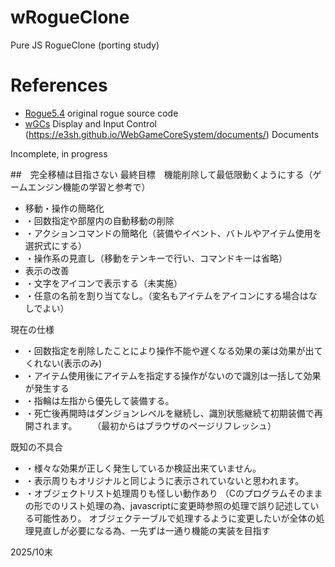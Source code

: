 # wRogueClone
Pure JS RogueClone (porting study)

# References
* [Rogue5.4](http://rogue.rogueforge.net/rogue-5-4/) original rogue source code
* [wGCs](https://github.com/e3sh/WebGameCoreSystem) Display and Input Control
        (https://e3sh.github.io/WebGameCoreSystem/documents/) Documents

Incomplete, in progress

##　完全移植は目指さない
最終目標　機能削除して最低限動くようにする（ゲームエンジン機能の学習と参考で）
- 移動・操作の簡略化
- ・回数指定や部屋内の自動移動の削除
- ・アクションコマンドの簡略化（装備やイベント、バトルやアイテム使用を選択式にする）
- ・操作系の見直し（移動をテンキーで行い、コマンドキーは省略）
- 表示の改善
- ・文字をアイコンで表示する（未実施）
- ・任意の名前を割り当てなし。（変名もアイテムをアイコンにする場合はなしでよい）

現在の仕様
- ・回数指定を削除したことにより操作不能や遅くなる効果の薬は効果が出てくれない(表示のみ)
- ・アイテム使用後にアイテムを指定する操作がないので識別は一括して効果が発生する
- ・指輪は左指から優先して装備する。
- ・死亡後再開時はダンジョンレベルを継続し、識別状態継続て初期装備で再開されます。
　　（最初からはブラウザのページリフレッシュ）

既知の不具合
- ・様々な効果が正しく発生しているか検証出来ていません。
- ・表示周りもオリジナルと同じように表示されていないと思われます。
- ・オブジェクトリスト処理周りも怪しい動作あり
（Cのプログラムそのままの形でのリスト処理の為、javascriptに変更時参照の処理で誤り記述している可能性あり。
オブジェクテーブルで処理するように変更したいが全体の処理見直しが必要になる為、一先ずは一通り機能の実装を目指す

2025/10末
